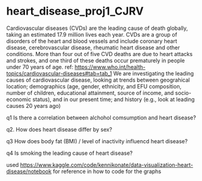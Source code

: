 # heart_disease_proj1_CJRV
Cardiovascular diseases (CVDs) are the leading cause of death globally, taking an estimated 17.9 million lives each year. CVDs are a group of disorders of the heart and blood vessels and include coronary heart disease, cerebrovascular disease, rheumatic heart disease and other conditions. More than four out of five CVD deaths are due to heart attacks and strokes, and one third of these deaths occur prematurely in people under 70 years of age. ref: https://www.who.int/health-topics/cardiovascular-diseases#tab=tab_1
We are investigating the leading causes of cardiovascular disease, looking at trends between 
  geograhical location;
  demographics (age, gender, ethnicity, and EFU composition, number of children, educational attainment, source of income, and socio-economic status), and  in our present time; and
  history (e.g., look at leading causes 20 years ago)

  q1 Is there a correlation between alchohol comsumption and heart disease?

  q2. How does heart disease differ by sex?

  q3 How does body fat (BMI) / level of inactivity influencd heart disease?


  q4 Is smoking the leading cause of heart disease?


used https://www.kaggle.com/code/kennikonate/data-visualization-heart-disease/notebook for reference in how to code for the graphs
